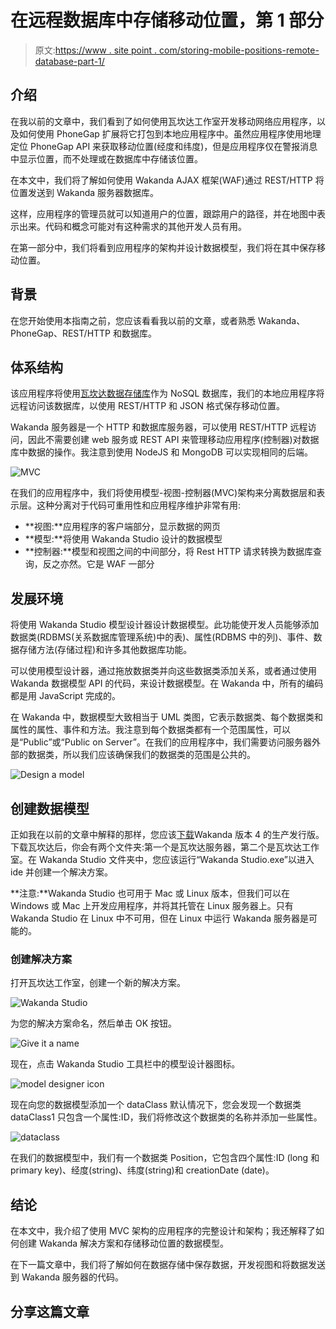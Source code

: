 # 在远程数据库中存储移动位置，第 1 部分

> 原文:[https://www . site point . com/storing-mobile-positions-remote-database-part-1/](https://www.sitepoint.com/storing-mobile-positions-remote-database-part-1/)

## 介绍

在我以前的文章中，我们看到了如何使用瓦坎达工作室开发移动网络应用程序，以及如何使用 PhoneGap 扩展将它打包到本地应用程序中。虽然应用程序使用地理定位 PhoneGap API 来获取移动位置(经度和纬度)，但是应用程序仅在警报消息中显示位置，而不处理或在数据库中存储该位置。

在本文中，我们将了解如何使用 Wakanda AJAX 框架(WAF)通过 REST/HTTP 将位置发送到 Wakanda 服务器数据库。

这样，应用程序的管理员就可以知道用户的位置，跟踪用户的路径，并在地图中表示出来。代码和概念可能对有这种需求的其他开发人员有用。

在第一部分中，我们将看到应用程序的架构并设计数据模型，我们将在其中保存移动位置。

## 背景

在您开始使用本指南之前，您应该看看我以前的文章，或者熟悉 Wakanda、PhoneGap、REST/HTTP 和数据库。

## 体系结构

该应用程序将使用[瓦坎达数据存储库](http://doc.wakanda.org/Datastore/Datastore.100-588923.en.html)作为 NoSQL 数据库，我们的本地应用程序将远程访问该数据库，以使用 REST/HTTP 和 JSON 格式保存移动位置。

Wakanda 服务器是一个 HTTP 和数据库服务器，可以使用 REST/HTTP 远程访问，因此不需要创建 web 服务或 REST API 来管理移动应用程序(控制器)对数据库中数据的操作。我注意到使用 NodeJS 和 MongoDB 可以实现相同的后端。

![MVC ](../Images/f5bc893834ffba37c248bfd30d1b068d.png)

在我们的应用程序中，我们将使用模型-视图-控制器(MVC)架构来分离数据层和表示层。这种分离对于代码可重用性和应用程序维护非常有用:

*   **视图:**应用程序的客户端部分，显示数据的网页
*   **模型:**将使用 Wakanda Studio 设计的数据模型
*   **控制器:**模型和视图之间的中间部分，将 Rest HTTP 请求转换为数据库查询，反之亦然。它是 WAF 一部分

## 发展环境

将使用 Wakanda Studio 模型设计器设计数据模型。此功能使开发人员能够添加数据类(RDBMS(关系数据库管理系统)中的表)、属性(RDBMS 中的列)、事件、数据存储方法(存储过程)和许多其他数据库功能。

可以使用模型设计器，通过拖放数据类并向这些数据类添加关系，或者通过使用 Wakanda 数据模型 API 的代码，来设计数据模型。在 Wakanda 中，所有的编码都是用 JavaScript 完成的。

在 Wakanda 中，数据模型大致相当于 UML 类图，它表示数据类、每个数据类和属性的属性、事件和方法。我注意到每个数据类都有一个范围属性，可以是“Public”或“Public on Server”。在我们的应用程序中，我们需要访问服务器外部的数据类，所以我们应该确保我们的数据类的范围是公共的。

![Design a model](../Images/8a90084c5a941ea69406fd85027a6399.png)

## 创建数据模型

正如我在以前的文章中解释的那样，您应该[下载](http://www.wakanda.org/downloads)Wakanda 版本 4 的生产发行版。下载瓦坎达后，你会有两个文件夹:第一个是瓦坎达服务器，第二个是瓦坎达工作室。在 Wakanda Studio 文件夹中，您应该运行“Wakanda Studio.exe”以进入 ide 并创建一个解决方案。

**注意:**Wakanda Studio 也可用于 Mac 或 Linux 版本，但我们可以在 Windows 或 Mac 上开发应用程序，并将其托管在 Linux 服务器上。只有 Wakanda Studio 在 Linux 中不可用，但在 Linux 中运行 Wakanda 服务器是可能的。

### 创建解决方案

打开瓦坎达工作室，创建一个新的解决方案。

![Wakanda Studio](../Images/0c20497cfa9643b097686a3677db5470.png)

为您的解决方案命名，然后单击 OK 按钮。

![Give it a name](../Images/bd53821631f323c04f266322ae0dc911.png)

现在，点击 Wakanda Studio 工具栏中的模型设计器图标。

![model designer icon](../Images/bcb7f9f59ad1f2b36999ff6678c768f9.png)

现在向您的数据模型添加一个 dataClass 默认情况下，您会发现一个数据类 dataClass1 只包含一个属性:ID，我们将修改这个数据类的名称并添加一些属性。

![dataclass](../Images/1e504f5dd9cecd59288e8279999903a6.png)

在我们的数据模型中，我们有一个数据类 Position，它包含四个属性:ID (long 和 primary key)、经度(string)、纬度(string)和 creationDate (date)。

## 结论

在本文中，我介绍了使用 MVC 架构的应用程序的完整设计和架构；我还解释了如何创建 Wakanda 解决方案和存储移动位置的数据模型。

在下一篇文章中，我们将了解如何在数据存储中保存数据，开发视图和将数据发送到 Wakanda 服务器的代码。

## 分享这篇文章